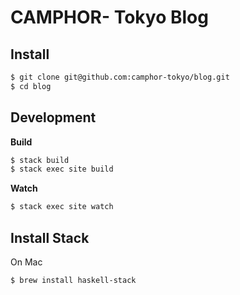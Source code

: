 CAMPHOR- Tokyo Blog
===================

## Install

```bash
$ git clone git@github.com:camphor-tokyo/blog.git
$ cd blog
```

## Development

**Build**

```bash
$ stack build
$ stack exec site build
```

**Watch**

```bash
$ stack exec site watch
```

## Install Stack

On Mac

```bash
$ brew install haskell-stack
```
